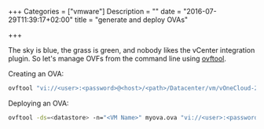 +++
Categories = ["vmware"]
Description = ""
date = "2016-07-29T11:39:17+02:00"
title = "generate and deploy OVAs"

+++

The sky is blue, the grass is green, and nobody likes the vCenter integration plugin. So let's manage OVFs from the command line using [ovftool](https://www.vmware.com/support/developer/ovf/).

Creating an OVA:

```bash
ovftool "vi://<user>:<password>@<host>/<path>/Datacenter/vm/vOneCloud-2.0.0-v5" myova.ova
```

Deploying an OVA:

```bash
ovftool -ds=<datastore> -n="<VM Name>" myova.ova "vi://<user>:<password>@<host>/<path>/Datacenter/host/Cluster"
```

